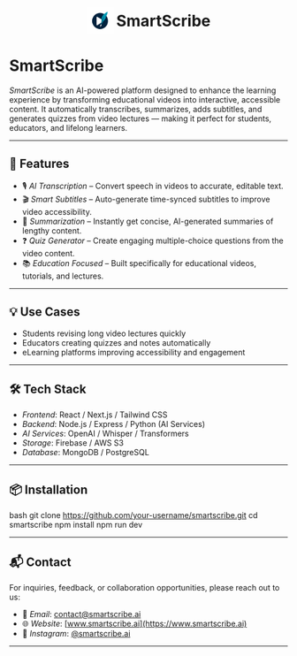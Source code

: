 <p align="center">
  <img src="./logo.png" alt="SmartScribe Logo" width="50" style="vertical-align: middle;"/>
  <span style="font-size: 2em; font-weight: bold; vertical-align: middle;">SmartScribe</span>
</p>

# SmartScribe

*SmartScribe* is an AI-powered platform designed to enhance the learning experience by transforming educational videos into interactive, accessible content. It automatically transcribes, summarizes, adds subtitles, and generates quizzes from video lectures — making it perfect for students, educators, and lifelong learners.

---

## 🚀 Features

- 🎙 *AI Transcription* – Convert speech in videos to accurate, editable text.  
- 🎬 *Smart Subtitles* – Auto-generate time-synced subtitles to improve video accessibility.  
- 🧠 *Summarization* – Instantly get concise, AI-generated summaries of lengthy content.  
- ❓ *Quiz Generator* – Create engaging multiple-choice questions from the video content.  
- 📚 *Education Focused* – Built specifically for educational videos, tutorials, and lectures.

---

## 💡 Use Cases

- Students revising long video lectures quickly  
- Educators creating quizzes and notes automatically  
- eLearning platforms improving accessibility and engagement

---

## 🛠 Tech Stack

- *Frontend*: React / Next.js / Tailwind CSS  
- *Backend*: Node.js / Express / Python (AI Services)  
- *AI Services*: OpenAI / Whisper / Transformers  
- *Storage*: Firebase / AWS S3  
- *Database*: MongoDB / PostgreSQL

---

## 📦 Installation

bash
git clone https://github.com/your-username/smartscribe.git
cd smartscribe
npm install
npm run dev


---

## 📬 Contact

For inquiries, feedback, or collaboration opportunities, please reach out to us:

- 📧 *Email*: [contact@smartscribe.ai](mailto:contact@smartscribe.ai)  
- 🌐 *Website*: [www.smartscribe.ai](https://www.smartscribe.ai)  
- 📱 *Instagram*: [@smartscribe.ai](https://instagram.com/smartscribe.ai)

---
